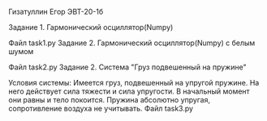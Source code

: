 Гизатуллин Егор  ЭВТ-20-1б

Задание 1. Гармонический осциллятор(Numpy)

Файл task1.py
Задание 2. Гармонический осциллятор(Numpy) с белым шумом

Файл task2.py
Задание 2. Система "Груз подвешенный на пружине"

Условия системы: Имеется груз, подвешенный на упругой пружине. На него действует сила тяжести и сила упругости. В начальный момент они равны и тело покоится. Пружина абсолютно упругая, сопротивление воздуха не учитывать.
Файл task3.py
